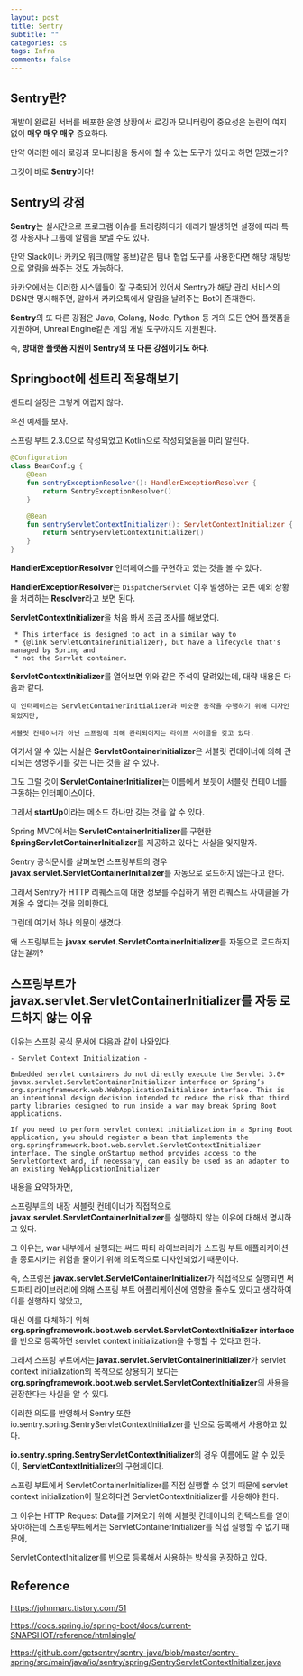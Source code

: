 ```yaml
---
layout: post
title: Sentry
subtitle: ""
categories: cs
tags: Infra
comments: false
---
```


## Sentry란?

개발이 완료된 서버를 배포한 운영 상황에서 로깅과 모니터링의 중요성은 논란의 여지 없이 **매우 매우 매우** 중요하다.

만약 이러한 에러 로깅과 모니터링을 동시에 할 수 있는 도구가 있다고 하면 믿겠는가?

그것이 바로 **Sentry**이다!

## Sentry의 강점

**Sentry**는 실시간으로 프로그램 이슈를 트래킹하다가 에러가 발생하면 설정에 따라 특정 사용자나 그룹에 알림을 보낼 수도 있다.

만약 Slack이나 카카오 워크(깨알 홍보)같은 팀내 협업 도구를 사용한다면 해당 채팅방으로 알람을 쏴주는 것도 가능하다.

카카오에서는 이러한 시스템들이 잘 구축되어 있어서 Sentry가 해당 관리 서비스의 DSN만 명시해주면, 알아서 카카오톡에서 알람을 날려주는 Bot이 존재한다.

**Sentry**의 또 다른 강점은 Java, Golang, Node, Python 등 거의 모든 언어 플랫폼을 지원하며, Unreal Engine같은 게임 개발 도구까지도 지원된다.

즉, **방대한 플랫폼 지원이 Sentry의 또 다른 강점이기도 하다.**

## Springboot에 센트리 적용해보기

센트리 설정은 그렇게 어렵지 않다.

우선 예제를 보자.

스프링 부트 2.3.0으로 작성되었고 Kotlin으로 작성되었음을 미리 알린다.

```kotlin
@Configuration
class BeanConfig {
    @Bean
    fun sentryExceptionResolver(): HandlerExceptionResolver {
        return SentryExceptionResolver()
    }

    @Bean
    fun sentryServletContextInitializer(): ServletContextInitializer {
        return SentryServletContextInitializer()
    }
}
```

**HandlerExceptionResolver** 인터페이스를 구현하고 있는 것을 볼 수 있다.

**HandlerExceptionResolver**는 `DispatcherServlet` 이후 발생하는 모든 예외 상황을 처리하는 **Resolver**라고 보면 된다.

**ServletContextInitializer**을 처음 봐서 조금 조사를 해보았다.

```
 * This interface is designed to act in a similar way to
 * {@link ServletContainerInitializer}, but have a lifecycle that's managed by Spring and
 * not the Servlet container.
```

**ServletContextInitializer**를 열어보면 위와 같은 주석이 달려있는데, 대략 내용은 다음과 같다.

```
이 인터페이스는 ServletContainerInitializer과 비슷한 동작을 수행하기 위해 디자인되었지만,

서블릿 컨테이너가 아닌 스프링에 의해 관리되어지는 라이프 사이클을 갖고 있다.
```

여기서 알 수 있는 사실은 **ServletContainerInitializer**은 서블릿 컨테이너에 의해 관리되는 생명주기를 갖는 다는 것을 알 수 있다.

그도 그럴 것이 **ServletContainerInitializer**는 이름에서 보듯이 서블릿 컨테이너를 구동하는 인터페이스이다.

그래서 **startUp**이라는 메소드 하나만 갖는 것을 알 수 있다.

Spring MVC에서는 **ServletContainerInitializer**를 구현한 **SpringServletContainerInitializer**를 제공하고 있다는 사실을 잊지말자.

Sentry 공식문서를 살펴보면 스프링부트의 경우 **javax.servlet.ServletContainerInitializer**를 자동으로 로드하지 않는다고 한다.

그래서 Sentry가 HTTP 리퀘스트에 대한 정보를 수집하기 위한 리퀘스트 사이클을 가져올 수 없다는 것을 의미한다.

그런데 여기서 하나 의문이 생겼다.

왜 스프링부트는 **javax.servlet.ServletContainerInitializer**를 자동으로 로드하지 않는걸까?

## 스프링부트가 **javax.servlet.ServletContainerInitializer**를 자동 로드하지 않는 이유

이유는 스프링 공식 문서에 다음과 같이 나와있다.

```
- Servlet Context Initialization -

Embedded servlet containers do not directly execute the Servlet 3.0+ javax.servlet.ServletContainerInitializer interface or Spring’s org.springframework.web.WebApplicationInitializer interface. This is an intentional design decision intended to reduce the risk that third party libraries designed to run inside a war may break Spring Boot applications.

If you need to perform servlet context initialization in a Spring Boot application, you should register a bean that implements the org.springframework.boot.web.servlet.ServletContextInitializer interface. The single onStartup method provides access to the ServletContext and, if necessary, can easily be used as an adapter to an existing WebApplicationInitializer
```

내용을 요약하자면,

스프링부트의 내장 서블릿 컨테이너가 직접적으로 **javax.servlet.ServletContainerInitializer**를 실행하지 않는 이유에 대해서 명시하고 있다.

그 이유는, war 내부에서 실행되는 써드 파티 라이브러리가 스프링 부트 애플리케이션을 종료시키는 위험을 줄이기 위해 의도적으로 디자인되었기 때문이다.

즉, 스프링은 **javax.servlet.ServletContainerInitializer**가 직접적으로 실행되면 써드파티 라이브러리에 의해 스프링 부트 애플리케이션에 영향을 줄수도 있다고 생각하여 이를 실행하지 않았고,

대신 이를 대체하기 위해 **org.springframework.boot.web.servlet.ServletContextInitializer interface**를 빈으로 등록하면 servlet context initialization을 수행할 수 있다고 한다.

그래서 스프링 부트에서는 **javax.servlet.ServletContainerInitializer**가 servlet context initialization의 목적으로 상용되기 보다는 **org.springframework.boot.web.servlet.ServletContextInitializer**의 사용을 권장한다는 사실을 알 수 있다.

이러한 의도를 반영해서 Sentry 또한 io.sentry.spring.SentryServletContextInitializer를 빈으로 등록해서 사용하고 있다.

**io.sentry.spring.SentryServletContextInitializer**의 경우 이름에도 알 수 있듯이, **ServletContextInitializer**의 구현체이다.

스프링 부트에서 ServletContainerInitializer를 직접 실행할 수 없기 때문에 servlet context initialization이 필요하다면 ServletContextInitializer를 사용해야 한다.

그 이유는 HTTP Request Data를 가져오기 위해 서블릿 컨테이너의 컨텍스트를 얻어와야하는데 스프링부트에서는 ServletContainerInitializer를 직접 실행할 수 없기 때문에,

ServletContextInitializer를 빈으로 등록해서 사용하는 방식을 권장하고 있다.

## Reference

https://johnmarc.tistory.com/51

https://docs.spring.io/spring-boot/docs/current-SNAPSHOT/reference/htmlsingle/

https://github.com/getsentry/sentry-java/blob/master/sentry-spring/src/main/java/io/sentry/spring/SentryServletContextInitializer.java

